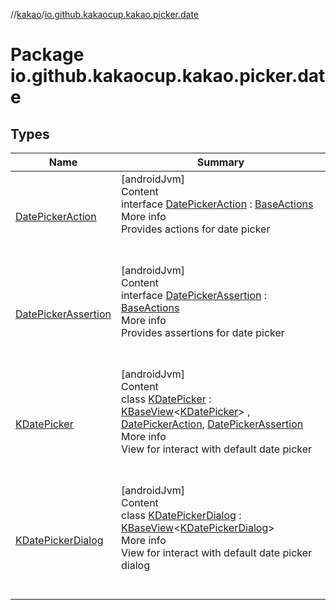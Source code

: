 //[kakao](../../index.md)/[io.github.kakaocup.kakao.picker.date](index.md)



# Package io.github.kakaocup.kakao.picker.date  


## Types  
  
|  Name |  Summary | 
|---|---|
| <a name="io.github.kakaocup.kakao.picker.date/DatePickerAction///PointingToDeclaration/"></a>[DatePickerAction](-date-picker-action/index.md)| <a name="io.github.kakaocup.kakao.picker.date/DatePickerAction///PointingToDeclaration/"></a>[androidJvm]  <br>Content  <br>interface [DatePickerAction](-date-picker-action/index.md) : [BaseActions](../io.github.kakaocup.kakao.common.actions/-base-actions/index.md)  <br>More info  <br>Provides actions for date picker  <br><br><br>|
| <a name="io.github.kakaocup.kakao.picker.date/DatePickerAssertion///PointingToDeclaration/"></a>[DatePickerAssertion](-date-picker-assertion/index.md)| <a name="io.github.kakaocup.kakao.picker.date/DatePickerAssertion///PointingToDeclaration/"></a>[androidJvm]  <br>Content  <br>interface [DatePickerAssertion](-date-picker-assertion/index.md) : [BaseActions](../io.github.kakaocup.kakao.common.actions/-base-actions/index.md)  <br>More info  <br>Provides assertions for date picker  <br><br><br>|
| <a name="io.github.kakaocup.kakao.picker.date/KDatePicker///PointingToDeclaration/"></a>[KDatePicker](-k-date-picker/index.md)| <a name="io.github.kakaocup.kakao.picker.date/KDatePicker///PointingToDeclaration/"></a>[androidJvm]  <br>Content  <br>class [KDatePicker](-k-date-picker/index.md) : [KBaseView](../io.github.kakaocup.kakao.common.views/-k-base-view/index.md)<[KDatePicker](-k-date-picker/index.md)> , [DatePickerAction](-date-picker-action/index.md), [DatePickerAssertion](-date-picker-assertion/index.md)  <br>More info  <br>View for interact with default date picker  <br><br><br>|
| <a name="io.github.kakaocup.kakao.picker.date/KDatePickerDialog///PointingToDeclaration/"></a>[KDatePickerDialog](-k-date-picker-dialog/index.md)| <a name="io.github.kakaocup.kakao.picker.date/KDatePickerDialog///PointingToDeclaration/"></a>[androidJvm]  <br>Content  <br>class [KDatePickerDialog](-k-date-picker-dialog/index.md) : [KBaseView](../io.github.kakaocup.kakao.common.views/-k-base-view/index.md)<[KDatePickerDialog](-k-date-picker-dialog/index.md)>   <br>More info  <br>View for interact with default date picker dialog  <br><br><br>|

